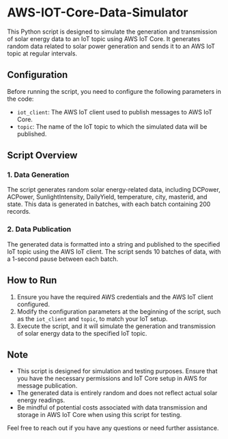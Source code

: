 # AWS-IOT-Core-Data-Simulator

This Python script is designed to simulate the generation and transmission of solar energy data to an IoT topic using AWS IoT Core. It generates random data related to solar power generation and sends it to an AWS IoT topic at regular intervals.

## Configuration
Before running the script, you need to configure the following parameters in the code:

- `iot_client`: The AWS IoT client used to publish messages to AWS IoT Core.
- `topic`: The name of the IoT topic to which the simulated data will be published.

## Script Overview

### 1. Data Generation
The script generates random solar energy-related data, including DCPower, ACPower, SunlightIntensity, DailyYield, temperature, city, masterid, and state. This data is generated in batches, with each batch containing 200 records.

### 2. Data Publication
The generated data is formatted into a string and published to the specified IoT topic using the AWS IoT client. The script sends 10 batches of data, with a 1-second pause between each batch.

## How to Run

1. Ensure you have the required AWS credentials and the AWS IoT client configured.
2. Modify the configuration parameters at the beginning of the script, such as the `iot_client` and `topic`, to match your IoT setup.
3. Execute the script, and it will simulate the generation and transmission of solar energy data to the specified IoT topic.

## Note

- This script is designed for simulation and testing purposes. Ensure that you have the necessary permissions and IoT Core setup in AWS for message publication.
- The generated data is entirely random and does not reflect actual solar energy readings.
- Be mindful of potential costs associated with data transmission and storage in AWS IoT Core when using this script for testing.

Feel free to reach out if you have any questions or need further assistance.
